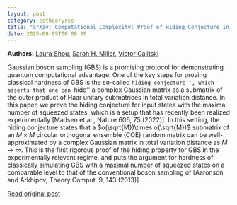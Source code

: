 ```yaml
---
layout: post
category: cstheoryrss
title: "arXiv: Computational Complexity: Proof of Hiding Conjecture in Gaussian Boson Sampling"
date: 2025-08-05T00:00:00
---
```


**Authors:** [Laura Shou](https://dblp.uni-trier.de/search?q=Laura+Shou), [Sarah H. Miller](https://dblp.uni-trier.de/search?q=Sarah+H.+Miller), [Victor Galitski](https://dblp.uni-trier.de/search?q=Victor+Galitski)

Gaussian boson sampling (GBS) is a promising protocol for demonstrating
quantum computational advantage. One of the key steps for proving classical
hardness of GBS is the so-called ``hiding conjecture'', which asserts that one
can ``hide'' a complex Gaussian matrix as a submatrix of the outer product of
Haar unitary submatrices in total variation distance. In this paper, we prove
the hiding conjecture for input states with the maximal number of squeezed
states, which is a setup that has recently been realized experimentally [Madsen
et al., Nature 606, 75 (2022)]. In this setting, the hiding conjecture states
that a $o(\sqrt{M})\times o(\sqrt{M})$ submatrix of an $M\times M$ circular
orthogonal ensemble (COE) random matrix can be well-approximated by a complex
Gaussian matrix in total variation distance as $M\to\infty$. This is the first
rigorous proof of the hiding property for GBS in the experimentally relevant
regime, and puts the argument for hardness of classically simulating GBS with a
maximal number of squeezed states on a comparable level to that of the
conventional boson sampling of [Aaronson and Arkhipov, Theory Comput. 9, 143
(2013)].

[Read original post](http://arxiv.org/abs/2508.00983v1)
